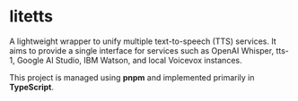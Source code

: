 # litetts

A lightweight wrapper to unify multiple text-to-speech (TTS) services. It aims to provide a single interface for services such as OpenAI Whisper, tts-1, Google AI Studio, IBM Watson, and local Voicevox instances.

This project is managed using **pnpm** and implemented primarily in **TypeScript**.
